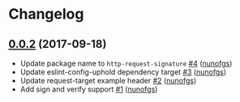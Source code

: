# Changelog

## [0.0.2](https://github.com/uphold/http-request-signature/releases/tag/0.0.2) (2017-09-18)
- Update package name to `http-request-signature` [\#4](https://github.com/uphold/http-request-signature/pull/4) ([nunofgs](https://github.com/nunofgs))
- Update eslint-config-uphold dependency target [\#3](https://github.com/uphold/http-request-signature/pull/3) ([nunofgs](https://github.com/nunofgs))
- Update request-target example header [\#2](https://github.com/uphold/http-request-signature/pull/2) ([nunofgs](https://github.com/nunofgs))
- Add sign and verify support [\#1](https://github.com/uphold/http-request-signature/pull/1) ([nunofgs](https://github.com/nunofgs))
